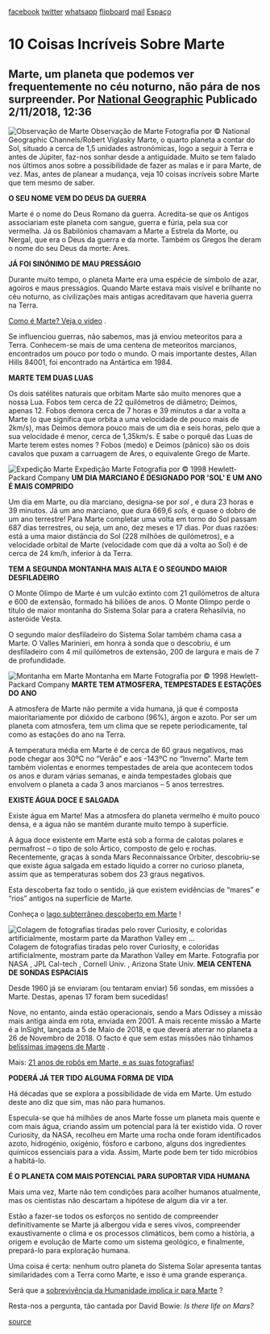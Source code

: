 [facebook](https://www.facebook.com/sharer/sharer.php?u=https%3A%2F%2Fwww.natgeo.pt%2Fespaco%2F2018%2F11%2F10-coisas-incriveis-sobre-marte) [twitter](https://twitter.com/share?url=https%3A%2F%2Fwww.natgeo.pt%2Fespaco%2F2018%2F11%2F10-coisas-incriveis-sobre-marte&via=natgeo&text=10%20Coisas%20Incr%C3%ADveis%20Sobre%20Marte) [whatsapp](https://web.whatsapp.com/send?text=https%3A%2F%2Fwww.natgeo.pt%2Fespaco%2F2018%2F11%2F10-coisas-incriveis-sobre-marte) [flipboard](https://share.flipboard.com/bookmarklet/popout?v=2&title=10%20Coisas%20Incr%C3%ADveis%20Sobre%20Marte&url=https%3A%2F%2Fwww.natgeo.pt%2Fespaco%2F2018%2F11%2F10-coisas-incriveis-sobre-marte) [mail](mailto:?subject=NatGeo&body=https%3A%2F%2Fwww.natgeo.pt%2Fespaco%2F2018%2F11%2F10-coisas-incriveis-sobre-marte%20-%2010%20Coisas%20Incr%C3%ADveis%20Sobre%20Marte) [Espaço](https://www.natgeo.pt/espaco) 
# 10 Coisas Incríveis Sobre Marte 
## Marte, um planeta que podemos ver frequentemente no céu noturno, não pára de nos surpreender. Por [National Geographic](https://www.natgeo.pt/autor/national-geographic) Publicado 2/11/2018, 12:36 
![Observação de Marte](img/files_styles_image_00_public_nasa_0_mars.jpg)
Observação de Marte Fotografia por © National Geographic Channels/Robert Viglasky Marte, o quarto planeta a contar do Sol, situado a cerca de 1,5 unidades astronómicas, logo a seguir à Terra e antes de Júpiter, faz-nos sonhar desde a antiguidade. Muito se tem falado nos últimos anos sobre a possibilidade de fazer as malas e ir para Marte, de vez. Mas, antes de planear a mudança, veja 10 coisas incríveis sobre Marte que tem mesmo de saber. 

**O SEU NOME VEM DO DEUS DA GUERRA** 

Marte é o nome do Deus Romano da guerra. Acredita-se que os Antigos associariam este planeta com sangue, guerra e fúria, pela sua cor vermelha. Já os Babilónios chamavam a Marte a Estrela da Morte, ou Nergal, que era o Deus da guerra e da morte. Também os Gregos lhe deram o nome do seu Deus da morte: Ares. 

**JÁ FOI SINÓNIMO DE MAU PRESSÁGIO** 

Durante muito tempo, o planeta Marte era uma espécie de símbolo de azar, agoiros e maus presságios. Quando Marte estava mais visível e brilhante no céu noturno, as civilizações mais antigas acreditavam que haveria guerra na Terra. 

[Como é Marte? Veja o vídeo](https://www.natgeo.pt/video/tv/como-e-marte-1) . 

Se influenciou guerras, não sabemos, mas já enviou meteoritos para a Terra. Conhecem-se mais de uma centena de meteoritos marcianos, encontrados um pouco por todo o mundo. O mais importante destes, Allan Hills 84001, foi encontrado na Antártica em 1984. 

**MARTE TEM DUAS LUAS** 

Os dois satélites naturais que orbitam Marte são muito menores que a nossa Lua. Fobos tem cerca de 22 quilómetros de diâmetro; Deimos, apenas 12. Fobos demora cerca de 7 horas e 39 minutos a dar a volta a Marte (o que significa que orbita a uma velocidade de pouco mais de 2km/s), mas Deimos demora pouco mais de um dia e seis horas, pelo que a sua velocidade é menor, cerca de 1,35km/s. E sabe o porquê das Luas de Marte terem estes nomes ? Fobos (medo) e Deimos (pânico) são os dois cavalos que puxam a carruagem de Ares, o equivalente Grego de Marte. 

![Expedição Marte](img/files_styles_image_00_public_spiritandopportunity_0_1.jpg)
Expedição Marte Fotografia por © 1998 Hewlett-Packard Company **UM DIA MARCIANO É DESIGNADO POR 'SOL' E UM ANO É MAIS COMPRIDO** 

Um dia em Marte, ou dia marciano, designa-se por _sol_ , e dura 23 horas e 39 minutos. Já um ano marciano, que dura 669,6 _sols,_ é quase o dobro de um ano terrestre! Para Marte completar uma volta em torno do Sol passam 687 dias terrestres, ou seja, um ano, dez meses e 17 dias. Por duas razões: está a uma maior distância do Sol (228 milhões de quilómetros), e a velocidade orbital de Marte (velocidade com que dá a volta ao Sol) é de cerca de 24 km/h, inferior à da Terra. 

**TEM A SEGUNDA MONTANHA MAIS ALTA E O SEGUNDO MAIOR DESFILADEIRO** 

O Monte Olimpo de Marte é um vulcão extinto com 21 quilómetros de altura e 600 de extensão, formado há biliões de anos. O Monte Olimpo perde o título de maior montanha do Sistema Solar para a cratera Rehasilvia, no asteróide Vesta. 

O segundo maior desfiladeiro do Sistema Solar também chama casa a Marte. O Valles Marinieri, em honra à sonda que o descobriu, é um desfiladeiro com 4 mil quilómetros de extensão, 200 de largura e mais de 7 de profundidade. 

![Montanha em Marte](img/files_styles_image_00_public_spiritandopportunity_0.jpg)
Montanha em Marte Fotografia por © 1998 Hewlett-Packard Company **MARTE TEM ATMOSFERA, TEMPESTADES E ESTAÇÕES DO ANO** 

A atmosfera de Marte não permite a vida humana, já que é composta maioritariamente por dióxido de carbono (96%), árgon e azoto. Por ser um planeta com atmosfera, tem um clima que se repete periodicamente, tal como as estações do ano na Terra. 

A temperatura média em Marte é de cerca de 60 graus negativos, mas pode chegar aos 30ºC no “Verão” e aos -143ºC no “Inverno”. Marte tem também violentas e enormes tempestades de areia que acontecem todos os anos e duram várias semanas, e ainda tempestades globais que envolvem o planeta a cada 3 anos marcianos – 5 anos terrestres. 

**EXISTE ÁGUA DOCE E SALGADA** 

Existe água em Marte! Mas a atmosfera do planeta vermelho é muito pouco densa, e a água não se mantém durante muito tempo à superfície. 

A água doce existente em Marte está sob a forma de calotas polares e permafrost – o tipo de solo Ártico, composto de gelo e rochas. Recentemente, graças à sonda Mars Reconnaissance Orbiter, descobriu-se que existe água salgada em estado líquido a correr no curioso planeta, assim que as temperaturas sobem dos 23 graus negativos. 

Esta descoberta faz todo o sentido, já que existem evidências de “mares” e “rios” antigos na superfície de Marte. 

Conheça o [lago subterrâneo descoberto em Marte](https://www.natgeo.pt/espaco/2018/07/um-lago-subterraneo-encontrado-em-marte-conheca-os-factos) ! 

![Colagem de fotografias tiradas pelo rover Curiosity, e coloridas artificialmente, mostarm parte da Marathon Valley em ...](img/files_styles_image_00_public_pia1_1.jpg)
Colagem de fotografias tiradas pelo rover Curiosity, e coloridas artificialmente, mostram parte da Marathon Valley em Marte. Fotografia por NASA , JPL Cal-tech , Cornell Univ. , Arizona State Univ. **MEIA CENTENA DE SONDAS ESPACIAIS** 

Desde 1960 já se enviaram (ou tentaram enviar) 56 sondas, em missões a Marte. Destas, apenas 17 foram bem sucedidas! 

Nove, no entanto, ainda estão operacionais, sendo a Mars Odissey a missão mais antiga ainda em rota, enviada em 2001. A mais recente missão a Marte é a InSight, lançada a 5 de Maio de 2018, e que deverá aterrar no planeta a 26 de Novembro de 2018. O facto é que sem estas missões não tínhamos [belíssimas imagens de Marte](https://www.natgeo.pt/photography/2018/07/exploracao-de-marte-em-imagens?image=02-mars-rover-anniversary-gallery_0) . 

Mais: [21 anos de robôs em Marte, e as suas fotografias!](https://www.natgeo.pt/fotografia/2018/04/robos-em-marte-21-anos-de-fotografias-fantasticas) 

**PODERÁ JÁ TER TIDO ALGUMA FORMA DE VIDA** 

Há décadas que se explora a possibilidade de vida em Marte. Um estudo deste ano diz que sim, mas não para humanos. 

Especula-se que há milhões de anos Marte fosse um planeta mais quente e com mais água, criando assim um potencial para lá ter existido vida. O rover Curiosity, da NASA, recolheu em Marte uma rocha onde foram identificados azoto, hidrogénio, oxigénio, fósforo e carbono, alguns dos ingredientes químicos essenciais para a vida. Assim, Marte pode bem ter tido micróbios a habitá-lo. 

**É O PLANETA COM MAIS POTENCIAL PARA SUPORTAR VIDA HUMANA** 

Mais uma vez, Marte não tem condições para acolher humanos atualmente, mas os cientistas não descartam a hipótese de algum dia vir a ter. 

Estão a fazer-se todos os esforços no sentido de compreender definitivamente se Marte já albergou vida e seres vivos, compreender exaustivamente o clima e os processos climáticos, bem como a história, a origem e evolução de Marte como um sistema geológico, e finalmente, prepará-lo para exploração humana. 

Uma coisa é certa: nenhum outro planeta do Sistema Solar apresenta tantas similaridades com a Terra como Marte, e isso é uma grande esperança. 

Será que a [sobrevivência da Humanidade implica ir para Marte](https://www.natgeo.pt/espaco/2018/04/so-ha-uma-forma-da-humanidade-sobreviver) ? 

Resta-nos a pergunta, tão cantada por David Bowie: _Is there life on Mars?_ 



[source](https://www.natgeo.pt/espaco/2018/11/10-coisas-incriveis-sobre-marte)